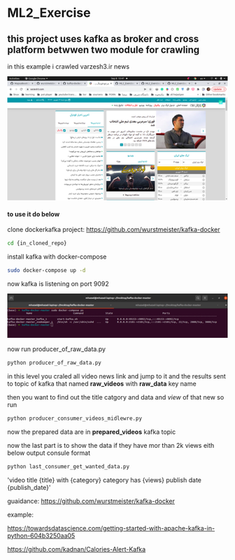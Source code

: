 # ML2_Exercise

## this project uses kafka as broker and cross platform betwwen two module for crawling
in this example i crawled varzesh3.ir news

![img](statics/images/varzesh%20ah%20ah%203.png)

#### to use it do below

clone dockerkafka project:
https://github.com/wurstmeister/kafka-docker

```bash
cd {in_cloned_repo}
```

install kafka  with docker-compose 

```bash
sudo docker-compose up -d
```

 now kafka is listening on port 9092

![img](statics/images/docker-compose%20up.png)

now run producer_of_raw_data.py 

```python
python producer_of_raw_data.py
```
in this level you craled all video news link and jump to it and the results sent to topic of kafka that named **raw_videos** with **raw_data** key name

then you want to find out the title catgory and data and *view* of that new so run

```python
python producer_consumer_videos_midlewre.py
```
now the prepared data are in **prepared_videos** kafka topic

now the last part is to show the data if they have mor than 2k views eith below output consule format

``` bash 
python last_consumer_get_wanted_data.py
```

'video title {title} with {category} category has {views} publish date {publish_date}'

guaidance:
https://github.com/wurstmeister/kafka-docker

example:

https://towardsdatascience.com/getting-started-with-apache-kafka-in-python-604b3250aa05

https://github.com/kadnan/Calories-Alert-Kafka
